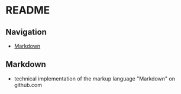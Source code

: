 # README

## Navigation

* [Markdown](Markdown/markdown.md)


## Markdown

* technical implementation of the markup language "Markdown" on github.com
